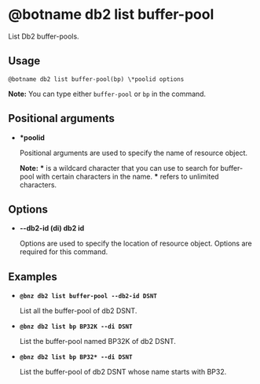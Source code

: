 # @botname db2 list buffer-pool

List Db2 buffer-pools.

## Usage

`@botname db2 list buffer-pool(bp) \*poolid options`

**Note:** You can type either `buffer-pool` or `bp` in the command.

## Positional arguments

-   **\*poolid**

    Positional arguments are used to specify the name of resource object.

    **Note:** **\*** is a wildcard character that you can use to search for buffer-pool with certain characters in the name. **\*** refers to unlimited characters.


## Options

-   **--db2-id \(di\) db2 id**

    Options are used to specify the location of resource object. Options are required for this command.


## Examples

-   **`@bnz db2 list buffer-pool --db2-id DSNT`**

    List all the buffer-pool of db2 DSNT.

-   **`@bnz db2 list bp BP32K --di DSNT`**

    List the buffer-pool named BP32K of db2 DSNT.

-   **`@bnz db2 list bp BP32* --di DSNT`**

    List the buffer-pool of db2 DSNT whose name starts with BP32.



